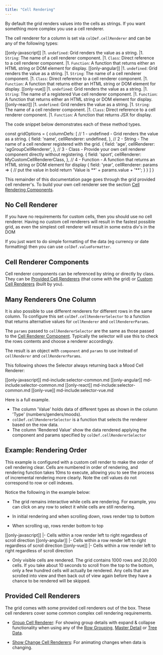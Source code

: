 ```yaml
---
title: "Cell Rendering"
---
```


By default the grid renders values into the cells as strings. If you want something more complex you use a cell renderer.

<api-documentation source='column-properties/properties.json' section='styling' names='["cellRenderer"]'></api-documentation>

The cell renderer for a column is set via `colDef.cellRenderer` and can be any of the following types:
 
[[only-javascript]]
|1. `undefined`: Grid renders the value as a string.
|1. `String`: The name of a cell renderer component.
|1. `Class`: Direct reference to a cell renderer component.
|1. `Function`: A function that returns either an HTML string or DOM element for display.
[[only-angular]]
|1. `undefined`: Grid renders the value as a string.
|1. `String`: The name of a cell renderer component.
|1. `Class`: Direct reference to a cell renderer component.
|1. `Function`: A function that returns either an HTML string or DOM element for display.
[[only-vue]]
|1. `undefined`: Grid renders the value as a string.
|1. `String`: The name of a registered Vue cell renderer component.
|1. `Function`: A function that returns either an HTML string or DOM element for display.
[[only-react]]
|1. `undefined`: Grid renders the value as a string.
|1. `String`: The name of a cell renderer component.
|1. `Class`: Direct reference to a cell renderer component.
|1. `Function`: A function that returns JSX for display.

The code snippet below demonstrates each of these method types.

<snippet spaceBetweenProperties="true">
const gridOptions = {
    columnDefs: [
        // 1 - undefined - Grid renders the value as a string.
        {
            field: 'name',
            cellRenderer: undefined,
        },
        // 2 - String - The name of a cell renderer registered with the grid.
        {
            field: 'age',
            cellRenderer: 'agGroupCellRenderer',
        },
        // 3 - Class - Provide your own cell renderer component directly without registering.
        {
            field: 'sport',
            cellRenderer: MyCustomCellRendererClass,
        },
        // 4 - Function - A function that returns an HTML string or DOM element for display
        {
            field: 'year',
            cellRenderer: params => {
                // put the value in bold
                return 'Value is **' + params.value + '**';
            }
        }
    ]
}
</snippet>

This remainder of this documentation page goes through the grid provided cell renderer's. To build your own cell renderer see the section [Cell Rendering Components](/component-cell-renderer/).

## No Cell Renderer

If you have no requirements for custom cells, then you should use no cell renderer. Having no custom cell renderers will result in the fastest possible grid, as even the simplest cell renderer will result in some extra div's in the DOM

If you just want to do simple formatting of the data (eg currency or date formatting) then you can use `colDef.valueFormatter`.

<api-documentation source='column-properties/properties.json' section='columns' names='["valueFormatter"]'></api-documentation>

## Cell Renderer Components

Cell renderer components can be referenced by string or directly by class. They can be [Provided Cell Renderers](#provided-cell-renderers) (that come with the grid) or [Custom Cell Renderers](/component-cell-renderer/) (built by you).

## Many Renderers One Column

It is also possible to use different renderers for different rows in the same column. To configure this set `colDef.cellRendererSelector` to a function that returns alternative values for `cellRenderer` and `cellRendererParams`.

The `params` passed to `cellRendererSelector` are the same as those passed to the [Cell Renderer Component](/component-cell-renderer/). Typically the selector will use this to check the rows contents and choose a renderer accordingly.

The result is an object with `component` and `params` to use instead of `cellRenderer` and `cellRendererParams`.

This following shows the Selector always returning back a Mood Cell Renderer:

[[only-javascript]]
md-include:selector-common.md
[[only-angular]]
md-include:selector-common.md
[[only-react]]
md-include:selector-common.md
[[only-vue]]
md-include:selector-vue.md

Here is a full example.
- The column 'Value' holds data of different types as shown in the column 'Type' (numbers/genders/moods).
- `colDef.cellRendererSelector` is a function that selects the renderer based on the row data.
- The column 'Rendered Value' show the data rendered applying the component and params specified by `colDef.cellRendererSelector`

<grid-example title='Dynamic Rendering Component' name='dynamic-rendering-component' type='mixed' options='{ "exampleHeight": 335 }'></grid-example>

## Example: Rendering Order

This example is configured with a custom cell render to make the order of cell rendering clear. Cells are numbered in order of rendering, and rendering function takes 10ms to execute, allowing you to see the process of incremental rendering more clearly. Note the cell values do not correspond to row or cell indexes.

Notice the following in the example below:

- The grid remains interactive while cells are rendering. For example, you can click on any row to select it while cells are still rendering.

- In initial rendering and when scrolling down, rows render top to bottom

- When scrolling up, rows render bottom to top

[[only-javascript]]
|- Cells within a row render left to right regardless of scroll direction
[[only-angular]]
|- Cells within a row render left to right regardless of scroll direction
[[only-vue]]
|- Cells within a row render left to right regardless of scroll direction

- Only visible cells are rendered. The grid contains 1000 rows and 20,000 cells. If you take about 10 seconds to scroll from the top to the bottom, only a few hundred cells will actually be rendered. Any cells that are scrolled into view and then back out of view again before they have a chance to be rendered will be skipped.

<grid-example title='Rendering Order' name='rendering-order' type='generated' ></grid-example>

## Provided Cell Renderers

The grid comes with some provided cell renderers out of the box. These cell renderers cover some common complex cell rendering requirements.

- [Group Cell Renderer](/group-cell-renderer/): For showing group details with expand & collapse functionality when using any of the [Row Grouping](/grouping/), [Master Detail](/master-detail/) or [Tree Data](/tree-data/).

- [Show Change Cell Renderers](/change-cell-renderers/): For animating changes when data is changing.

